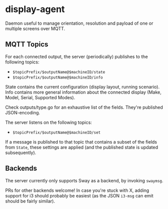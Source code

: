 # display-agent

Daemon useful to manage orientation, resolution and payload of one or multiple
screens over MQTT.

## MQTT Topics

For each connected output, the server (periodically) publishes to the following
topics:

 - `$topicPrefix/$outputName@$machineID/state`
 - `$topicPrefix/$outputName@$machineID/info`

State contains the current configuration (display layout, running scenario).
Info contains more general information about the connected display (Make, Model,
Serial, Supported Modes).

Check outputs/type.go for an exhaustive list of the fields. They're published
JSON-encoding.

The server listens on the following topics:

 - `$topicPrefix/$outputName@$machineID/set`

If a message is published to that topic that contains a subset of the fields
from `State`, these settings are applied (and the published state is updated
subsequently).

## Backends

The server currently only supports Sway as a backend, by invoking `swaymsg`.

PRs for other backends welcome! In case you're stuck with X, adding support
for i3 should probably be easiest (as the JSON `i3-msg` can emit should be
fairly similar).